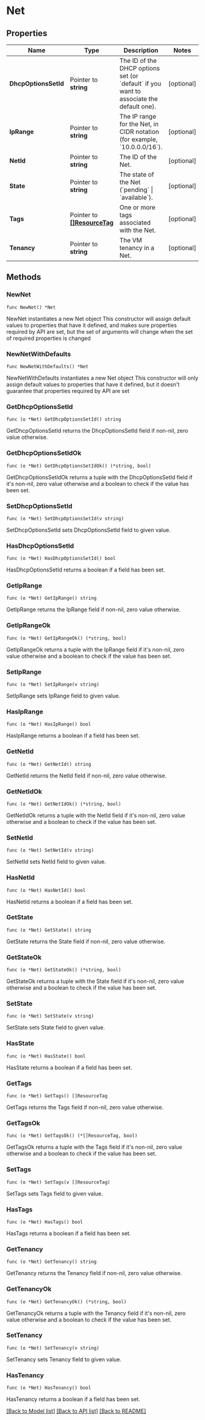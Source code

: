 # Net

## Properties

Name | Type | Description | Notes
------------ | ------------- | ------------- | -------------
**DhcpOptionsSetId** | Pointer to **string** | The ID of the DHCP options set (or &#x60;default&#x60; if you want to associate the default one). | [optional] 
**IpRange** | Pointer to **string** | The IP range for the Net, in CIDR notation (for example, &#x60;10.0.0.0/16&#x60;). | [optional] 
**NetId** | Pointer to **string** | The ID of the Net. | [optional] 
**State** | Pointer to **string** | The state of the Net (&#x60;pending&#x60; \\| &#x60;available&#x60;). | [optional] 
**Tags** | Pointer to [**[]ResourceTag**](ResourceTag.md) | One or more tags associated with the Net. | [optional] 
**Tenancy** | Pointer to **string** | The VM tenancy in a Net. | [optional] 

## Methods

### NewNet

`func NewNet() *Net`

NewNet instantiates a new Net object
This constructor will assign default values to properties that have it defined,
and makes sure properties required by API are set, but the set of arguments
will change when the set of required properties is changed

### NewNetWithDefaults

`func NewNetWithDefaults() *Net`

NewNetWithDefaults instantiates a new Net object
This constructor will only assign default values to properties that have it defined,
but it doesn't guarantee that properties required by API are set

### GetDhcpOptionsSetId

`func (o *Net) GetDhcpOptionsSetId() string`

GetDhcpOptionsSetId returns the DhcpOptionsSetId field if non-nil, zero value otherwise.

### GetDhcpOptionsSetIdOk

`func (o *Net) GetDhcpOptionsSetIdOk() (*string, bool)`

GetDhcpOptionsSetIdOk returns a tuple with the DhcpOptionsSetId field if it's non-nil, zero value otherwise
and a boolean to check if the value has been set.

### SetDhcpOptionsSetId

`func (o *Net) SetDhcpOptionsSetId(v string)`

SetDhcpOptionsSetId sets DhcpOptionsSetId field to given value.

### HasDhcpOptionsSetId

`func (o *Net) HasDhcpOptionsSetId() bool`

HasDhcpOptionsSetId returns a boolean if a field has been set.

### GetIpRange

`func (o *Net) GetIpRange() string`

GetIpRange returns the IpRange field if non-nil, zero value otherwise.

### GetIpRangeOk

`func (o *Net) GetIpRangeOk() (*string, bool)`

GetIpRangeOk returns a tuple with the IpRange field if it's non-nil, zero value otherwise
and a boolean to check if the value has been set.

### SetIpRange

`func (o *Net) SetIpRange(v string)`

SetIpRange sets IpRange field to given value.

### HasIpRange

`func (o *Net) HasIpRange() bool`

HasIpRange returns a boolean if a field has been set.

### GetNetId

`func (o *Net) GetNetId() string`

GetNetId returns the NetId field if non-nil, zero value otherwise.

### GetNetIdOk

`func (o *Net) GetNetIdOk() (*string, bool)`

GetNetIdOk returns a tuple with the NetId field if it's non-nil, zero value otherwise
and a boolean to check if the value has been set.

### SetNetId

`func (o *Net) SetNetId(v string)`

SetNetId sets NetId field to given value.

### HasNetId

`func (o *Net) HasNetId() bool`

HasNetId returns a boolean if a field has been set.

### GetState

`func (o *Net) GetState() string`

GetState returns the State field if non-nil, zero value otherwise.

### GetStateOk

`func (o *Net) GetStateOk() (*string, bool)`

GetStateOk returns a tuple with the State field if it's non-nil, zero value otherwise
and a boolean to check if the value has been set.

### SetState

`func (o *Net) SetState(v string)`

SetState sets State field to given value.

### HasState

`func (o *Net) HasState() bool`

HasState returns a boolean if a field has been set.

### GetTags

`func (o *Net) GetTags() []ResourceTag`

GetTags returns the Tags field if non-nil, zero value otherwise.

### GetTagsOk

`func (o *Net) GetTagsOk() (*[]ResourceTag, bool)`

GetTagsOk returns a tuple with the Tags field if it's non-nil, zero value otherwise
and a boolean to check if the value has been set.

### SetTags

`func (o *Net) SetTags(v []ResourceTag)`

SetTags sets Tags field to given value.

### HasTags

`func (o *Net) HasTags() bool`

HasTags returns a boolean if a field has been set.

### GetTenancy

`func (o *Net) GetTenancy() string`

GetTenancy returns the Tenancy field if non-nil, zero value otherwise.

### GetTenancyOk

`func (o *Net) GetTenancyOk() (*string, bool)`

GetTenancyOk returns a tuple with the Tenancy field if it's non-nil, zero value otherwise
and a boolean to check if the value has been set.

### SetTenancy

`func (o *Net) SetTenancy(v string)`

SetTenancy sets Tenancy field to given value.

### HasTenancy

`func (o *Net) HasTenancy() bool`

HasTenancy returns a boolean if a field has been set.


[[Back to Model list]](../README.md#documentation-for-models) [[Back to API list]](../README.md#documentation-for-api-endpoints) [[Back to README]](../README.md)


